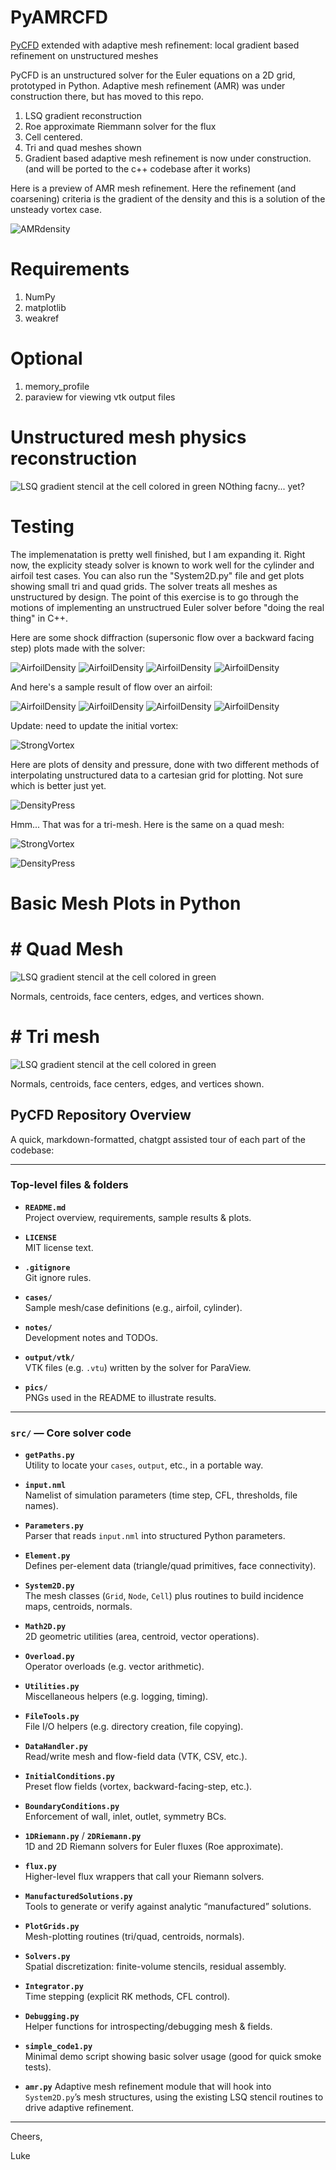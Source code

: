 # PyAMRCFD

[PyCFD](https://github.com/LukeMcCulloch/PyCFD) extended with adaptive mesh refinement: local gradient based refinement on unstructured meshes

PyCFD is an unstructured solver for the Euler equations on a 2D grid, prototyped in Python.  Adaptive mesh refinement (AMR) was under construction there, but has moved to this repo.

1. LSQ gradient reconstruction
2. Roe approximate Riemmann solver for the flux 
3. Cell centered.
4. Tri and quad meshes shown
5. Gradient based adaptive mesh refinement is now under construction.  (and will be ported to the c++ codebase after it works)


Here is a preview of AMR mesh refinement.  Here the refinement (and coarsening) criteria is the gradient of the density and this is a solution of the unsteady vortex case.

![AMRdensity](pics/DensityGradientBasedRefinement.png)

# Requirements

1. NumPy
2. matplotlib
3. weakref


# Optional
1. memory_profile
2. paraview for viewing vtk output files

# Unstructured mesh physics reconstruction

![LSQ gradient stencil at the cell colored in green](pics/stencil_57.png)
NOthing facny... yet?


# Testing

The implemenatation is pretty well finished, but I am expanding it.  Right now, the explicity steady solver is known to work well for the cylinder and airfoil test cases.  You can also run the "System2D.py" file and get plots showing small tri and quad grids.  The solver treats all meshes as unstructured by design.  The point of this exercise is to go through the motions of implementing an unstructrued Euler solver before "doing the real thing" in C++.  

Here are some shock diffraction (supersonic flow over a backward facing step) plots made with the solver:

![AirfoilDensity](pics/test_cases/shock_diffraction/density.png)
![AirfoilDensity](pics/test_cases/shock_diffraction/mach.png)
![AirfoilDensity](pics/test_cases/shock_diffraction/mach_reflection_gridded.png)
![AirfoilDensity](pics/test_cases/shock_diffraction/pressure.png)


And here's a sample result of flow over an airfoil:

![AirfoilDensity](pics/test_cases/steady_airfoil/density.png)
![AirfoilDensity](pics/test_cases/steady_airfoil/x-velocity.png)
![AirfoilDensity](pics/test_cases/steady_airfoil/y-velocity.png)
![AirfoilDensity](pics/test_cases/steady_airfoil/pressure.png)


Update:  need to update the initial vortex:

![StrongVortex](pics/solution/AlmostVortex.png)



Here are plots of density and pressure, done with two different methods of interpolating unstructured data to a cartesian grid for plotting.  Not sure which is better just yet.

![DensityPress](pics/solution/DensityAndPressure.png)


Hmm... That was for a tri-mesh.  Here is the same on a quad mesh:


![StrongVortex](pics/solution/AlmostVortexQuad.png)


![DensityPress](pics/solution/DensityAndPressureQuad.png)


# Basic Mesh Plots in Python

# # Quad Mesh

![LSQ gradient stencil at the cell colored in green](pics/CarteasianCheckMesh.png)

Normals, centroids, face centers, edges, and vertices shown.

# # Tri mesh

![LSQ gradient stencil at the cell colored in green](pics/TriangularCheckMesh.png)

Normals, centroids, face centers, edges, and vertices shown.


## PyCFD Repository Overview

A quick, markdown-formatted, chatgpt assisted tour of each part of the codebase:


---

### Top-level files & folders

- **`README.md`**  
  Project overview, requirements, sample results & plots.

- **`LICENSE`**  
  MIT license text.

- **`.gitignore`**  
  Git ignore rules.

- **`cases/`**  
  Sample mesh/case definitions (e.g., airfoil, cylinder).

- **`notes/`**  
  Development notes and TODOs.

- **`output/vtk/`**  
  VTK files (e.g. `.vtu`) written by the solver for ParaView.

- **`pics/`**  
  PNGs used in the README to illustrate results.

---

### `src/` — Core solver code

- **`getPaths.py`**  
  Utility to locate your `cases`, `output`, etc., in a portable way.

- **`input.nml`**  
  Namelist of simulation parameters (time step, CFL, thresholds, file names).

- **`Parameters.py`**  
  Parser that reads `input.nml` into structured Python parameters.

- **`Element.py`**  
  Defines per-element data (triangle/quad primitives, face connectivity).

- **`System2D.py`**  
  The mesh classes (`Grid`, `Node`, `Cell`) plus routines to build incidence maps, centroids, normals.

- **`Math2D.py`**  
  2D geometric utilities (area, centroid, vector operations).

- **`Overload.py`**  
  Operator overloads (e.g. vector arithmetic).

- **`Utilities.py`**  
  Miscellaneous helpers (e.g. logging, timing).

- **`FileTools.py`**  
  File I/O helpers (e.g. directory creation, file copying).

- **`DataHandler.py`**  
  Read/write mesh and flow-field data (VTK, CSV, etc.).

- **`InitialConditions.py`**  
  Preset flow fields (vortex, backward-facing-step, etc.).

- **`BoundaryConditions.py`**  
  Enforcement of wall, inlet, outlet, symmetry BCs.

- **`1DRiemann.py`** / **`2DRiemann.py`**  
  1D and 2D Riemann solvers for Euler fluxes (Roe approximate).

- **`flux.py`**  
  Higher-level flux wrappers that call your Riemann solvers.

- **`ManufacturedSolutions.py`**  
  Tools to generate or verify against analytic “manufactured” solutions.

- **`PlotGrids.py`**  
  Mesh-plotting routines (tri/quad, centroids, normals).

- **`Solvers.py`**  
  Spatial discretization: finite-volume stencils, residual assembly.

- **`Integrator.py`**  
  Time stepping (explicit RK methods, CFL control).

- **`Debugging.py`**  
  Helper functions for introspecting/debugging mesh & fields.

- **`simple_code1.py`**  
  Minimal demo script showing basic solver usage (good for quick smoke tests).
  
- **`amr.py`** 
  Adaptive mesh refinement module that will hook into `System2D.py`’s mesh structures, 
  using the existing LSQ stencil routines to drive adaptive refinement.

---











Cheers,

Luke
